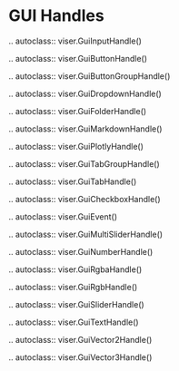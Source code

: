 # GUI Handles

<!-- prettier-ignore-start -->

.. autoclass:: viser.GuiInputHandle()

.. autoclass:: viser.GuiButtonHandle()

.. autoclass:: viser.GuiButtonGroupHandle()

.. autoclass:: viser.GuiDropdownHandle()

.. autoclass:: viser.GuiFolderHandle()

.. autoclass:: viser.GuiMarkdownHandle()

.. autoclass:: viser.GuiPlotlyHandle()

.. autoclass:: viser.GuiTabGroupHandle()

.. autoclass:: viser.GuiTabHandle()

.. autoclass:: viser.GuiCheckboxHandle()

.. autoclass:: viser.GuiEvent()

.. autoclass:: viser.GuiMultiSliderHandle()

.. autoclass:: viser.GuiNumberHandle()

.. autoclass:: viser.GuiRgbaHandle()

.. autoclass:: viser.GuiRgbHandle()

.. autoclass:: viser.GuiSliderHandle()

.. autoclass:: viser.GuiTextHandle()

.. autoclass:: viser.GuiVector2Handle()

.. autoclass:: viser.GuiVector3Handle()

<!-- prettier-ignore-end -->
